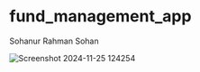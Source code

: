 # fund_management_app
Sohanur Rahman Sohan

![Screenshot 2024-11-25 124254](https://github.com/user-attachments/assets/5bb54e72-23df-4d2d-8c49-e37e5903f46c)
